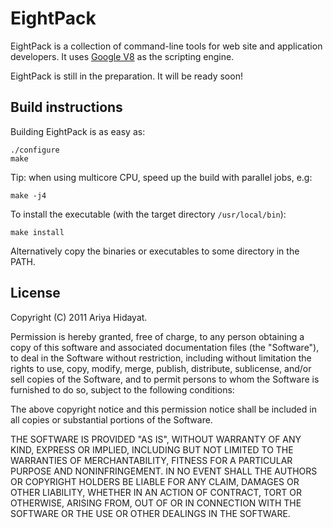 # EightPack #

EightPack is a collection of command-line tools for web site and
application developers. It uses [Google V8](http://code.google.com/p/v8/)
as the scripting engine.

EightPack is still in the preparation. It will be ready soon!

## Build instructions ##

Building EightPack is as easy as:

    ./configure
    make

Tip: when using multicore CPU, speed up the build with parallel jobs, e.g:

    make -j4

To install the executable (with the target directory <code>/usr/local/bin</code>):

    make install

Alternatively copy the binaries or executables to some directory in the PATH.

## License ##

Copyright (C) 2011 Ariya Hidayat.

Permission is hereby granted, free of charge, to any person obtaining a copy
of this software and associated documentation files (the "Software"), to deal
in the Software without restriction, including without limitation the rights
to use, copy, modify, merge, publish, distribute, sublicense, and/or sell
copies of the Software, and to permit persons to whom the Software is
furnished to do so, subject to the following conditions:

The above copyright notice and this permission notice shall be included in
all copies or substantial portions of the Software.

THE SOFTWARE IS PROVIDED "AS IS", WITHOUT WARRANTY OF ANY KIND, EXPRESS OR
IMPLIED, INCLUDING BUT NOT LIMITED TO THE WARRANTIES OF MERCHANTABILITY,
FITNESS FOR A PARTICULAR PURPOSE AND NONINFRINGEMENT. IN NO EVENT SHALL THE
AUTHORS OR COPYRIGHT HOLDERS BE LIABLE FOR ANY CLAIM, DAMAGES OR OTHER
LIABILITY, WHETHER IN AN ACTION OF CONTRACT, TORT OR OTHERWISE, ARISING FROM,
OUT OF OR IN CONNECTION WITH THE SOFTWARE OR THE USE OR OTHER DEALINGS IN
THE SOFTWARE.
